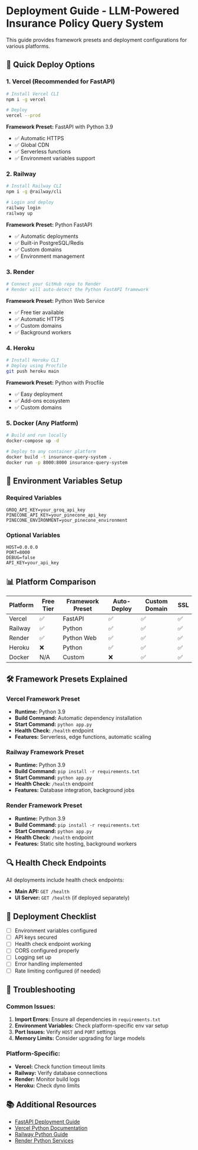 # Deployment Guide - LLM-Powered Insurance Policy Query System

This guide provides framework presets and deployment configurations for various platforms.

## 🚀 Quick Deploy Options

### 1. Vercel (Recommended for FastAPI)
```bash
# Install Vercel CLI
npm i -g vercel

# Deploy
vercel --prod
```

**Framework Preset:** FastAPI with Python 3.9
- ✅ Automatic HTTPS
- ✅ Global CDN
- ✅ Serverless functions
- ✅ Environment variables support

### 2. Railway
```bash
# Install Railway CLI
npm i -g @railway/cli

# Login and deploy
railway login
railway up
```

**Framework Preset:** Python FastAPI
- ✅ Automatic deployments
- ✅ Built-in PostgreSQL/Redis
- ✅ Custom domains
- ✅ Environment management

### 3. Render
```bash
# Connect your GitHub repo to Render
# Render will auto-detect the Python FastAPI framework
```

**Framework Preset:** Python Web Service
- ✅ Free tier available
- ✅ Automatic HTTPS
- ✅ Custom domains
- ✅ Background workers

### 4. Heroku
```bash
# Install Heroku CLI
# Deploy using Procfile
git push heroku main
```

**Framework Preset:** Python with Procfile
- ✅ Easy deployment
- ✅ Add-ons ecosystem
- ✅ Custom domains

### 5. Docker (Any Platform)
```bash
# Build and run locally
docker-compose up -d

# Deploy to any container platform
docker build -t insurance-query-system .
docker run -p 8000:8000 insurance-query-system
```

## 🔧 Environment Variables Setup

### Required Variables
```env
GROQ_API_KEY=your_groq_api_key
PINECONE_API_KEY=your_pinecone_api_key
PINECONE_ENVIRONMENT=your_pinecone_environment
```

### Optional Variables
```env
HOST=0.0.0.0
PORT=8000
DEBUG=false
API_KEY=your_api_key
```

## 📊 Platform Comparison

| Platform | Free Tier | Framework Preset | Auto-Deploy | Custom Domain | SSL |
|----------|-----------|------------------|-------------|---------------|-----|
| Vercel | ✅ | FastAPI | ✅ | ✅ | ✅ |
| Railway | ✅ | Python | ✅ | ✅ | ✅ |
| Render | ✅ | Python Web | ✅ | ✅ | ✅ |
| Heroku | ❌ | Python | ✅ | ✅ | ✅ |
| Docker | N/A | Custom | ❌ | ✅ | ✅ |

## 🛠️ Framework Presets Explained

### Vercel Framework Preset
- **Runtime:** Python 3.9
- **Build Command:** Automatic dependency installation
- **Start Command:** `python app.py`
- **Health Check:** `/health` endpoint
- **Features:** Serverless, edge functions, automatic scaling

### Railway Framework Preset
- **Runtime:** Python 3.9
- **Build Command:** `pip install -r requirements.txt`
- **Start Command:** `python app.py`
- **Health Check:** `/health` endpoint
- **Features:** Database integration, background jobs

### Render Framework Preset
- **Runtime:** Python 3.9
- **Build Command:** `pip install -r requirements.txt`
- **Start Command:** `python app.py`
- **Health Check:** `/health` endpoint
- **Features:** Static site hosting, background workers

## 🔍 Health Check Endpoints

All deployments include health check endpoints:
- **Main API:** `GET /health`
- **UI Server:** `GET /health` (if deployed separately)

## 📝 Deployment Checklist

- [ ] Environment variables configured
- [ ] API keys secured
- [ ] Health check endpoint working
- [ ] CORS configured properly
- [ ] Logging set up
- [ ] Error handling implemented
- [ ] Rate limiting configured (if needed)

## 🚨 Troubleshooting

### Common Issues:
1. **Import Errors:** Ensure all dependencies in `requirements.txt`
2. **Environment Variables:** Check platform-specific env var setup
3. **Port Issues:** Verify `HOST` and `PORT` settings
4. **Memory Limits:** Consider upgrading for large models

### Platform-Specific:
- **Vercel:** Check function timeout limits
- **Railway:** Verify database connections
- **Render:** Monitor build logs
- **Heroku:** Check dyno limits

## 📚 Additional Resources

- [FastAPI Deployment Guide](https://fastapi.tiangolo.com/deployment/)
- [Vercel Python Documentation](https://vercel.com/docs/runtimes#python)
- [Railway Python Guide](https://docs.railway.app/deploy/deployments)
- [Render Python Services](https://render.com/docs/deploy-python-app) 